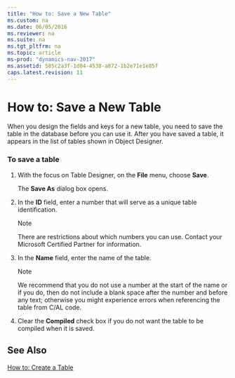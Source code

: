 ```yaml
---
title: "How to: Save a New Table"
ms.custom: na
ms.date: 06/05/2016
ms.reviewer: na
ms.suite: na
ms.tgt_pltfrm: na
ms.topic: article
ms-prod: "dynamics-nav-2017"
ms.assetid: 585c2a3f-1d84-4538-a872-1b2e71e1e85f
caps.latest.revision: 11
---
```

# How to: Save a New Table
When you design the fields and keys for a new table, you need to save the table in the database before you can use it. After you have saved a table, it appears in the list of tables shown in Object Designer.  
  
### To save a table  
  
1.  With the focus on Table Designer, on the **File** menu, choose **Save**.  
  
     The **Save As** dialog box opens.  
  
2.  In the **ID** field, enter a number that will serve as a unique table identification.  
  
    > [!NOTE]  
    >  There are restrictions about which numbers you can use. Contact your Microsoft Certified Partner for information.  
  
3.  In the **Name** field, enter the name of the table.  
  
    > [!NOTE]  
    >  We recommend that you do not use a number at the start of the name or if you do, then do not include a blank space after the number and before any text; otherwise you might experience errors when referencing the table from C/AL code.  
  
4.  Clear the **Compiled** check box if you do not want the table to be compiled when it is saved.  
  
## See Also  
 [How to: Create a Table](How-to--Create%20a%20Table.md)